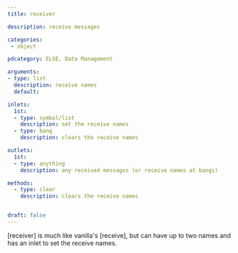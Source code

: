 ```yaml
---
title: receiver

description: receive messages

categories:
 - object

pdcategory: ELSE, Data Management

arguments:
- type: list
  description: receive names
  default:

inlets:
  1st:
  - type: symbol/list
    description: set the receive names
  - type: bang
    description: clears the receive names

outlets:
  1st:
  - type: anything
    description: any received messages (or receive names at bangs)

methods:
  - type: clear
    description: clears the receive names


draft: false
---
```


[receiver] is much like vanilla's [receive], but can have up to two names and has an inlet to set the receive names.
